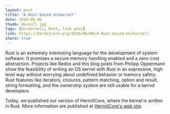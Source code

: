 ```yaml
---
layout: post
title: "A Rust-based Unikernel"
date: 2018-06-06
thumb: devnull.jpg
tags: [Unikernels, Rust, link post]
link: https://hermitcore.org/2018/06/06/A-Rust-based-Unikernel/
share: true
---
```


Rust is an extremely interesting language for the development of system software.
It promises a secure memory handling enabled and a zero-cost abstraction.
Projects like Redox and this blog posts from Philipp Oppermann show the feasibility of writing an OS kernel with Rust in an expressive, high level way without worrying about undefined behavior or memory safety.
Rust features like iterators, closures, pattern matching, option and result, string formatting, and the ownership system are still usable for a kernel developers.

Today, we published our version of HermitCore, where the kernel is written in Rust.
More information are published at [HermitCore's web site](https://hermitcore.org/2018/06/06/A-Rust-based-Unikernel/).
